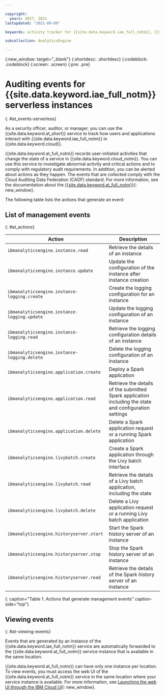 ```yaml
---

copyright:
  years: 2017, 2021
lastupdated: "2021-09-09"

keywords: activity tracker for {{site.data.keyword.iae_full_notm}}, {{site.data.keyword.la_short}} for {{site.data.keyword.iae_full_notm}}, {{site.data.keyword.iae_full_notm}} events, {{site.data.keyword.iae_full_notm}} security, audit logs for {{site.data.keyword.iae_full_notm}}, viewing {{site.data.keyword.iae_full_notm}} events, {{site.data.keyword.iae_full_notm}} events

subcollection: AnalyticsEngine

---
```


{:new_window: target="_blank"}
{:shortdesc: .shortdesc}
{:codeblock: .codeblock}
{:screen: .screen}
{:pre: .pre}

# Auditing events for {{site.data.keyword.iae_full_notm}} serverless instances
{: #at_events-serverless}

As a security officer, auditor, or manager, you can use the {{site.data.keyword.at_short}} service to track how users and applications interact with {{site.data.keyword.iae_full_notm}} in {{site.data.keyword.cloud}}.

{{site.data.keyword.at_full_notm}} records user-initiated activities that change the state of a service in {{site.data.keyword.cloud_notm}}. You can use this service to investigate abnormal activity and critical actions and to comply with regulatory audit requirements. In addition, you can be alerted about actions as they happen. The events that are collected comply with the Cloud Auditing Data Federation (CADF) standard. For more information, see the documentation about the [{{site.data.keyword.at_full_notm}}](/docs/activity-tracker?topic=activity-tracker-getting-started){: new_window}.


The following table lists the actions that generate an event:

## List of management events
{: #at_actions}

| Action                                                    | Description      |
|-----------------------------------------------------------|------------------|
| `ibmanalyticsengine.instance.read`| Retrieve the details of an instance |
| `ibmanalyticsengine.instance.update`| Update the configuration of the instance after instance creation |
| `ibmanalyticsengine.instance-logging.create`| Create the logging configuration for an instance |
| `ibmanalyticsengine.instance-logging.update`| Update the logging configuration of an instance |
| `ibmanalyticsengine.instance-logging.read`| Retrieve the logging configuration details of an instance |
| `ibmanalyticsengine.instance-logging.delete` | Delete the logging configuration of an instance |
| `ibmanalyticsengine.application.create`| Deploy a Spark application |
| `ibmanalyticsengine.application.read` | Retrieve the details of the submitted Spark application including the state and configuration settings |
| `ibmanalyticsengine.application.delete` | Delete a Spark application request or a running Spark application |
| `ibmanalyticsengine.livybatch.create`| Create a Spark application through the Livy batch interface |
| `ibmanalyticsengine.livybatch.read`| Retrieve the details of a Livy batch application, including the state |
| `ibmanalyticsengine.livybatch.delete`| Delete a Livy application request or a running Livy batch application |
| `ibmanalyticsengine.historyserver.start` | Start the Spark history server of an instance |
| `ibmanalyticsengine.historyserver.stop` | Stop the Spark history server of an instance |
| `ibmanalyticsengine.historyserver.read` | Retrieve the details of the Spark history server of an instance |
{: caption="Table 1. Actions that generate management events" caption-side="top"}


## Viewing events
{: #at-viewing-events}

Events that are generated by an instance of the {{site.data.keyword.iae_full_notm}} service are automatically forwarded to the {{site.data.keyword.at_full_notm}} service instance that is available in the same location.



{{site.data.keyword.at_full_notm}} can have only one instance per location. To view events, you must access the web UI of the {{site.data.keyword.at_full_notm}} service in the same location where your service instance is available. For more information, see [Launching the web UI through the IBM Cloud UI](/docs/activity-tracker?topic=activity-tracker-launch){: new_window}.
